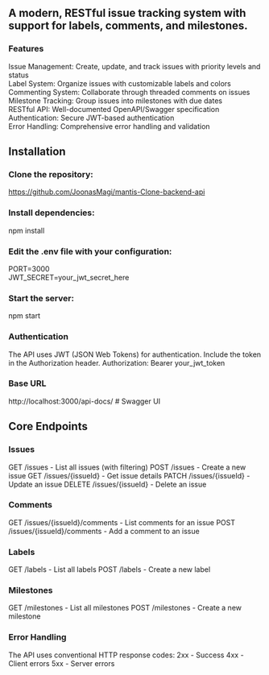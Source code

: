 ## A modern, RESTful issue tracking system with support for labels, comments, and milestones.

### Features

Issue Management: Create, update, and track issues with priority levels and status<br>
Label System: Organize issues with customizable labels and colors<br>
Commenting System: Collaborate through threaded comments on issues<br>
Milestone Tracking: Group issues into milestones with due dates<br>
RESTful API: Well-documented OpenAPI/Swagger specification<br>
Authentication: Secure JWT-based authentication<br>
Error Handling: Comprehensive error handling and validation<br>

## Installation

### Clone the repository:<br>
https://github.com/JoonasMagi/mantis-Clone-backend-api

### Install dependencies:<br>
npm install

### Edit the .env file with your configuration:<br>
PORT=3000<br>
JWT_SECRET=your_jwt_secret_here

### Start the server:<br>
npm start

### Authentication<br>
The API uses JWT (JSON Web Tokens) for authentication. Include the token in the Authorization header. Authorization: Bearer your_jwt_token

### Base URL<br>
http://localhost:3000/api-docs/ # Swagger UI

## Core Endpoints<br>

### Issues<br>

GET /issues - List all issues (with filtering)
POST /issues - Create a new issue
GET /issues/{issueId} - Get issue details
PATCH /issues/{issueId} - Update an issue
DELETE /issues/{issueId} - Delete an issue

### Comments

GET /issues/{issueId}/comments - List comments for an issue
POST /issues/{issueId}/comments - Add a comment to an issue

### Labels

GET /labels - List all labels
POST /labels - Create a new label

### Milestones

GET /milestones - List all milestones
POST /milestones - Create a new milestone

### Error Handling
The API uses conventional HTTP response codes:
2xx - Success
4xx - Client errors
5xx - Server errors
